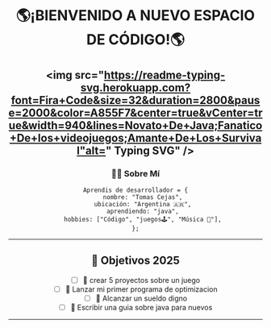 <div align="center">

#  🌎¡BIENVENIDO A NUEVO ESPACIO DE CÓDIGO!🌎

<img src="https://readme-typing-svg.herokuapp.com?font=Fira+Code&size=32&duration=2800&pause=2000&color=A855F7&center=true&vCenter=true&width=940&lines=Novato+De+Java;Fanatico+De+los+videojuegos;Amante+De+Los+Survival"alt=" Typing SVG" />
---

### 👨‍💻 Sobre Mí

```Aprendiendo java
Aprendis de desarrollador = {
    nombre: "Tomas Cejas",
    ubicación: "Argentina 🇦🇷",
    aprendiendo: "java",
    hobbies: ["Código", "juegos🕹️", "Música 🎵"],
};
```

---



## 🎯 Objetivos 2025

- [ ] 🔄 crear 5 proyectos sobre un juego
- [ ] 🔄 Lanzar mi primer programa de optimizacion 
- [ ] 🔄 Alcanzar un sueldo digno 
- [ ] 📅 Escribir una guia sobre java para nuevos

---


</div>
